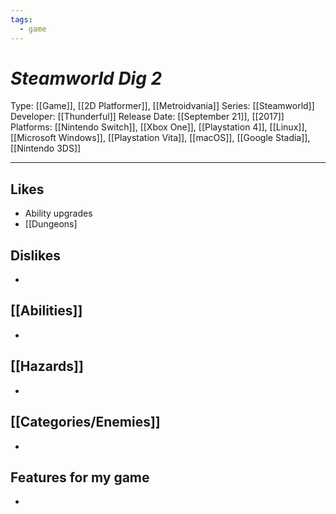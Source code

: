 ```yaml
---
tags:
  - game
---
```

# _Steamworld Dig 2_

Type: [[Game]], [[2D Platformer]], [[Metroidvania]]
Series: [[Steamworld]]
Developer: [[Thunderful]]
Release Date: [[September 21]], [[2017]]
Platforms: [[Nintendo Switch]], [[Xbox One]], [[Playstation 4]], [[Linux]], [[Microsoft Windows]], [[Playstation Vita]], [[macOS]], [[Google Stadia]], [[Nintendo 3DS]]

----





## Likes
* Ability upgrades
* [[Dungeons]

## Dislikes
* 

## [[Abilities]]
* 

## [[Hazards]]
* 

## [[Categories/Enemies]]
* 

## Features for my game
* 